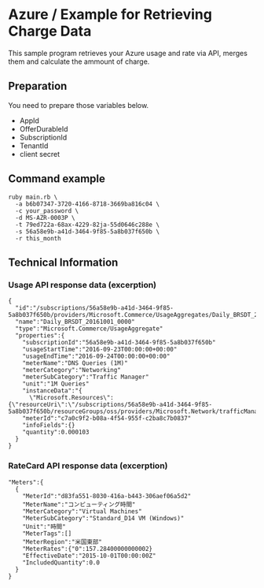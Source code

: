 # Azure / Example for Retrieving Charge Data

This sample program retrieves your Azure usage and rate via API, merges them and calculate the ammount of charge.

## Preparation

You need to prepare those variables below.

- AppId
- OfferDurableId
- SubscriptionId
- TenantId
- client secret

## Command example

```
ruby main.rb \
  -a b6b07347-3720-4166-8718-3669ba816c04 \
  -c your_password \
  -d MS-AZR-0003P \
  -t 79ed722a-68ax-4229-82ja-55d0646c288e \
  -s 56a58e9b-a41d-3464-9f85-5a8b037f650b \
  -r this_month
```

## Technical Information

### Usage API response data (excerption)

```
{
  "id":"/subscriptions/56a58e9b-a41d-3464-9f85-5a8b037f650b/providers/Microsoft.Commerce/UsageAggregates/Daily_BRSDT_20161001_0000"
  "name":"Daily_BRSDT_20161001_0000"
  "type":"Microsoft.Commerce/UsageAggregate"
  "properties":{
    "subscriptionId":"56a58e9b-a41d-3464-9f85-5a8b037f650b"
    "usageStartTime":"2016-09-23T00:00:00+00:00"
    "usageEndTime":"2016-09-24T00:00:00+00:00"
    "meterName":"DNS Queries (1M)"
    "meterCategory":"Networking"
    "meterSubCategory":"Traffic Manager"
    "unit":"1M Queries"
    "instanceData":"{
      \"Microsoft.Resources\":{\"resourceUri\":\"/subscriptions/56a58e9b-a41d-3464-9f85-5a8b037f650b/resourceGroups/oss/providers/Microsoft.Network/trafficManagerProfiles/slidehub\",\"location\":\"global\"}}"
    "meterId":"c7a0c9f2-b08a-4f54-955f-c2ba8c7b0837"
    "infoFields":{}
    "quantity":0.000103
  }
}
```

### RateCard API response data (excerption)

```
"Meters":{
  {
    "MeterId":"d83fa551-8030-416a-b443-306aef06a5d2"
    "MeterName":"コンピューティング時間"
    "MeterCategory":"Virtual Machines"
    "MeterSubCategory":"Standard_D14 VM (Windows)"
    "Unit":"時間"
    "MeterTags":[]
    "MeterRegion":"米国東部"
    "MeterRates":{"0":157.28400000000002}
    "EffectiveDate":"2015-10-01T00:00:00Z"
    "IncludedQuantity":0.0
  }
}
```
